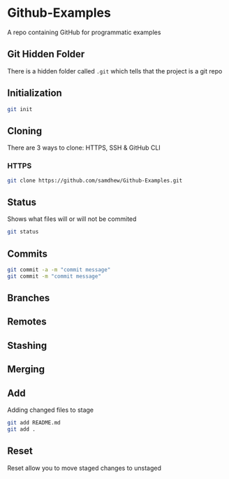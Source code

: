 # Github-Examples
A repo containing GitHub for programmatic examples

## Git Hidden Folder
There is a hidden folder called `.git` which tells that the project is a git repo

## Initialization

```sh
git init
```

## Cloning
There are 3 ways to clone: HTTPS, SSH & GitHub CLI

### HTTPS

```sh
git clone https://github.com/samdhew/Github-Examples.git
```

## Status
Shows what files will or will not be commited

```sh
git status
```

## Commits
```sh
git commit -a -m "commit message"
git commit -m "commit message"
```

## Branches

## Remotes

## Stashing

## Merging

## Add
Adding changed files to stage

```sh
git add README.md
git add .
```

## Reset
Reset allow you to move staged changes to unstaged